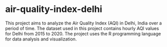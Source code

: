 # air-quality-index-delhi
This project aims to analyze the Air Quality Index (AQI) in Delhi, India over a period of time. The dataset used in this project contains hourly AQI values for Delhi from 2015 to 2020. The project uses the R programming language for data analysis and visualization.
